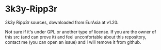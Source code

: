 # 3k3y-Ripp3r
3k3y Ripp3r sources, downloaded from EurAsia at v1.20.

Not sure if it's under GPL or another type of license. If you are the owner of this src (and can prove it) and feel unconfortable about this repository, contact me (you can open an issue) and I will remove it from github.
